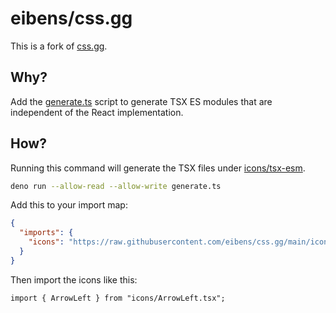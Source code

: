 # eibens/css.gg

This is a fork of [css.gg](https://github.com/astrit/css.gg).

## Why?

Add the [generate.ts](generate.ts) script to generate TSX ES modules that 
are independent of the React implementation.

## How?

Running this command will generate the TSX files under [icons/tsx-esm](icons/tsx-esm).

```bash
deno run --allow-read --allow-write generate.ts
```

Add this to your import map:

```json
{
  "imports": {
    "icons": "https://raw.githubusercontent.com/eibens/css.gg/main/icons/tsx-esm/"
  }
}
```

Then import the icons like this:

```tsx
import { ArrowLeft } from "icons/ArrowLeft.tsx";
```
